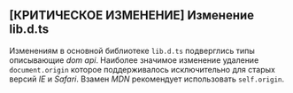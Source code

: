 ## \[КРИТИЧЕСКОЕ ИЗМЕНЕНИЕ\] Изменение lib.d.ts

Изменениям в основной библиотеке `lib.d.ts` подверглись типы описывающие _dom api_. Наиболее значимое изменение удаление `document.origin` которое поддерживалось исключительно для старых версий _IE_ и _Safari_. Взамен _MDN_ рекомендует использовать `self.origin`.  
